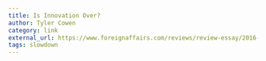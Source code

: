 ```yaml
---
title: Is Innovation Over?
author: Tyler Cowen
category: link
external_url: https://www.foreignaffairs.com/reviews/review-essay/2016-02-15/innovation-over
tags: slowdown
---
```

